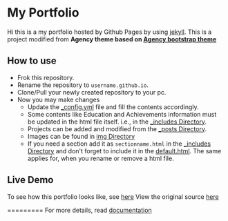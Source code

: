 # My Portfolio
Hi this is a my portfolio hosted by Github Pages by using [jekyll](http://jekyllrb.com/). This is a project modified from **Agency theme based on [Agency bootstrap theme ](https://startbootstrap.com/template-overviews/agency/)**

## How to use
- Frok this repository.
- Rename the repository to ```username.github.io```.
- Clone/Pull your newly created repository to your pc.
- Now you may make changes 
  - Update the [_config.yml](/_config.yml) file and fill the contents accordingly.
  - Some contents like Education and Achievements information must be updated in the html file itself. i.e., in the [_includes Directory](/_includes/).
  - Projects can be added and modified from the [_posts Directory](/_posts/).
  - Images can be found in [img Directory](/img/)
  - If you need a section add it as ```sectionname.html``` in the [_includes Directory](/_includes/) and don't forget to include it in the [default.html](/_layouts/default.html). The same applies for, when you rename or remove a html file.

## Live Demo
To see how this portfolio looks like, see [here](https://bharathksunil.github.io)
View the original source [here](https://y7kim.github.io/agency-jekyll-theme)

=========
For more details, read [documentation](http://jekyllrb.com/)
